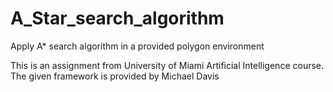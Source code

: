 # A_Star_search_algorithm
Apply A* search algorithm in a provided polygon environment

This is an assignment from University of Miami Artificial Intelligence course.
The given framework is provided by Michael Davis
